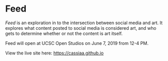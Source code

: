 # Feed
_Feed_ is an exploration in to the intersection between social media and art. It explores what content posted to social media is considered art, and who gets to determine whether or not the content is art itself.

Feed will open at UCSC Open Studios on June 7, 2019 from 12-4 PM. 

View the live site here: https://cassiaa.github.io
